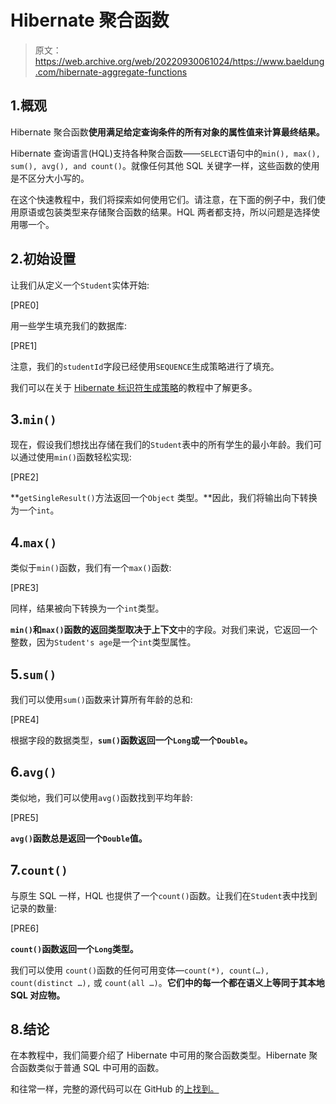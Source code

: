 # Hibernate 聚合函数

> 原文：<https://web.archive.org/web/20220930061024/https://www.baeldung.com/hibernate-aggregate-functions>

## 1.概观

Hibernate 聚合函数**使用满足给定查询条件的所有对象的属性值来计算最终结果。**

Hibernate 查询语言(HQL)支持各种聚合函数——`SELECT`语句中的`min(), max(), sum(), avg(), and count()`。就像任何其他 SQL 关键字一样，这些函数的使用是不区分大小写的。

在这个快速教程中，我们将探索如何使用它们。请注意，在下面的例子中，我们使用原语或包装类型来存储聚合函数的结果。HQL 两者都支持，所以问题是选择使用哪一个。

## 2.初始设置

让我们从定义一个`Student`实体开始:

[PRE0]

用一些学生填充我们的数据库:

[PRE1]

注意，我们的`studentId`字段已经使用`SEQUENCE`生成策略进行了填充。

我们可以在关于 [Hibernate 标识符生成策略](/web/20220526043258/https://www.baeldung.com/hibernate-identifiers)的教程中了解更多。

## 3.`min()`

现在，假设我们想找出存储在我们的`Student`表中的所有学生的最小年龄。我们可以通过使用`min()`函数轻松实现:

[PRE2]

**`getSingleResult()`方法返回一个`Object` 类型。**因此，我们将输出向下转换为一个`int`。

## 4.`max()`

类似于`min()`函数，我们有一个`max()`函数:

[PRE3]

同样，结果被向下转换为一个`int`类型。

**`min()`和`max()`函数的返回类型取决于上下文**中的字段。对我们来说，它返回一个整数，因为`Student's age`是一个`int`类型属性。

## 5.`sum()`

我们可以使用`sum()`函数来计算所有年龄的总和:

[PRE4]

根据字段的数据类型，**`sum()`函数返回一个`Long`或一个`Double`。**

## 6.`avg()`

类似地，我们可以使用`avg()`函数找到平均年龄:

[PRE5]

**`avg()`函数总是返回一个`Double`值。**

## 7.`count()`

与原生 SQL 一样，HQL 也提供了一个`count()`函数。让我们在`Student`表中找到记录的数量:

[PRE6]

**`count()`函数返回一个`Long`类型。**

我们可以使用 `count()`函数的任何可用变体—`count(*), count(…),` `count(distinct …),` 或 `count(all …)`。**它们中的每一个都在语义上等同于其本地 SQL 对应物。**

## 8.结论

在本教程中，我们简要介绍了 Hibernate 中可用的聚合函数类型。Hibernate 聚合函数类似于普通 SQL 中可用的函数。

和往常一样，完整的源代码可以在 GitHub 的[上找到。](https://web.archive.org/web/20220526043258/https://github.com/eugenp/tutorials/tree/master/persistence-modules/hibernate-enterprise)